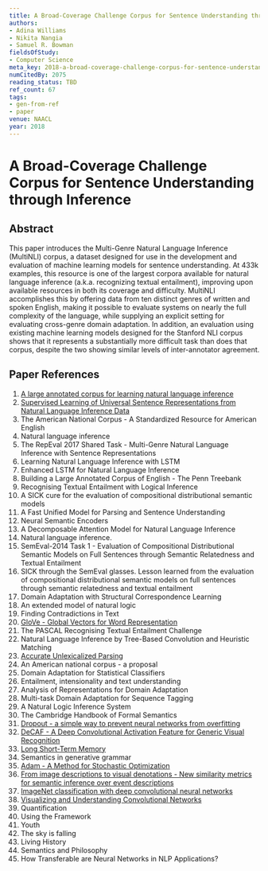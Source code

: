 ```yaml
---
title: A Broad-Coverage Challenge Corpus for Sentence Understanding through Inference
authors:
- Adina Williams
- Nikita Nangia
- Samuel R. Bowman
fieldsOfStudy:
- Computer Science
meta_key: 2018-a-broad-coverage-challenge-corpus-for-sentence-understanding-through-inference
numCitedBy: 2075
reading_status: TBD
ref_count: 67
tags:
- gen-from-ref
- paper
venue: NAACL
year: 2018
---
```


# A Broad-Coverage Challenge Corpus for Sentence Understanding through Inference

## Abstract

This paper introduces the Multi-Genre Natural Language Inference (MultiNLI) corpus, a dataset designed for use in the development and evaluation of machine learning models for sentence understanding. At 433k examples, this resource is one of the largest corpora available for natural language inference (a.k.a. recognizing textual entailment), improving upon available resources in both its coverage and difficulty. MultiNLI accomplishes this by offering data from ten distinct genres of written and spoken English, making it possible to evaluate systems on nearly the full complexity of the language, while supplying an explicit setting for evaluating cross-genre domain adaptation. In addition, an evaluation using existing machine learning models designed for the Stanford NLI corpus shows that it represents a substantially more difficult task than does that corpus, despite the two showing similar levels of inter-annotator agreement.

## Paper References

1. [A large annotated corpus for learning natural language inference](2015-a-large-annotated-corpus-for-learning-natural-language-inference)
2. [Supervised Learning of Universal Sentence Representations from Natural Language Inference Data](2017-supervised-learning-of-universal-sentence-representations-from-natural-language-inference-data)
3. The American National Corpus - A Standardized Resource for American English
4. Natural language inference
5. The RepEval 2017 Shared Task - Multi-Genre Natural Language Inference with Sentence Representations
6. Learning Natural Language Inference with LSTM
7. Enhanced LSTM for Natural Language Inference
8. Building a Large Annotated Corpus of English - The Penn Treebank
9. Recognising Textual Entailment with Logical Inference
10. A SICK cure for the evaluation of compositional distributional semantic models
11. A Fast Unified Model for Parsing and Sentence Understanding
12. Neural Semantic Encoders
13. A Decomposable Attention Model for Natural Language Inference
14. Natural language inference.
15. SemEval-2014 Task 1 - Evaluation of Compositional Distributional Semantic Models on Full Sentences through Semantic Relatedness and Textual Entailment
16. SICK through the SemEval glasses. Lesson learned from the evaluation of compositional distributional semantic models on full sentences through semantic relatedness and textual entailment
17. Domain Adaptation with Structural Correspondence Learning
18. An extended model of natural logic
19. Finding Contradictions in Text
20. [GloVe - Global Vectors for Word Representation](2014-glove-global-vectors-for-word-representation)
21. The PASCAL Recognising Textual Entailment Challenge
22. Natural Language Inference by Tree-Based Convolution and Heuristic Matching
23. [Accurate Unlexicalized Parsing](2003-accurate-unlexicalized-parsing)
24. An American national corpus - a proposal
25. Domain Adaptation for Statistical Classifiers
26. Entailment, intensionality and text understanding
27. Analysis of Representations for Domain Adaptation
28. Multi-task Domain Adaptation for Sequence Tagging
29. A Natural Logic Inference System
30. The Cambridge Handbook of Formal Semantics
31. [Dropout - a simple way to prevent neural networks from overfitting](2014-dropout-a-simple-way-to-prevent-neural-networks-from-overfitting)
32. [DeCAF - A Deep Convolutional Activation Feature for Generic Visual Recognition](2014-decaf-a-deep-convolutional-activation-feature-for-generic-visual-recognition)
33. [Long Short-Term Memory](1997-long-short-term-memory)
34. Semantics in generative grammar
35. [Adam - A Method for Stochastic Optimization](2015-adam-a-method-for-stochastic-optimization)
36. [From image descriptions to visual denotations - New similarity metrics for semantic inference over event descriptions](2014-from-image-descriptions-to-visual-denotations-new-similarity-metrics-for-semantic-inference-over-event-descriptions)
37. [ImageNet classification with deep convolutional neural networks](2012-imagenet-classification-with-deep-convolutional-neural-networks)
38. [Visualizing and Understanding Convolutional Networks](2014-visualizing-and-understanding-convolutional-networks)
39. Quantification
40. Using the Framework
41. Youth
42. The sky is falling
43. Living History
44. Semantics and Philosophy
45. How Transferable are Neural Networks in NLP Applications?
